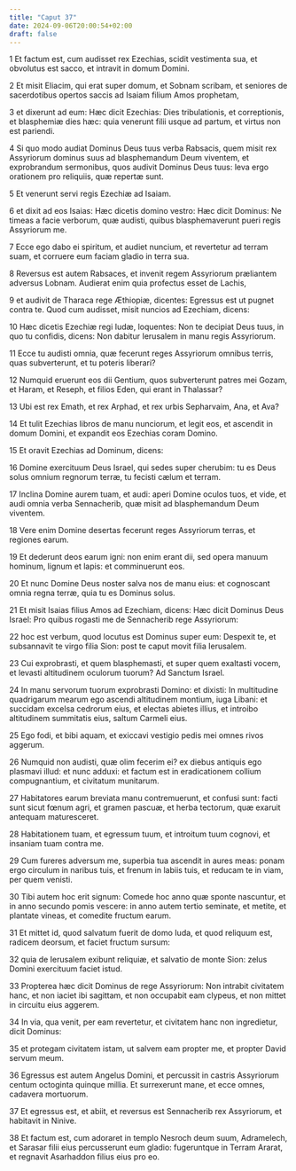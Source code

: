 ```yaml
---
title: "Caput 37"
date: 2024-09-06T20:00:54+02:00
draft: false
---
```



1 Et factum est, cum audisset rex Ezechias, scidit vestimenta sua, et obvolutus est sacco, et intravit in domum Domini.

2 Et misit Eliacim, qui erat super domum, et Sobnam scribam, et seniores de sacerdotibus opertos saccis ad Isaiam filium Amos prophetam,

3 et dixerunt ad eum: Hæc dicit Ezechias: Dies tribulationis, et correptionis, et blasphemiæ dies hæc: quia venerunt filii usque ad partum, et virtus non est pariendi.

4 Si quo modo audiat Dominus Deus tuus verba Rabsacis, quem misit rex Assyriorum dominus suus ad blasphemandum Deum viventem, et exprobrandum sermonibus, quos audivit Dominus Deus tuus: leva ergo orationem pro reliquiis, quæ repertæ sunt.

5 Et venerunt servi regis Ezechiæ ad Isaiam.

6 et dixit ad eos Isaias: Hæc dicetis domino vestro: Hæc dicit Dominus: Ne timeas a facie verborum, quæ audisti, quibus blasphemaverunt pueri regis Assyriorum me.

7 Ecce ego dabo ei spiritum, et audiet nuncium, et revertetur ad terram suam, et corruere eum faciam gladio in terra sua.

8 Reversus est autem Rabsaces, et invenit regem Assyriorum præliantem adversus Lobnam. Audierat enim quia profectus esset de Lachis,

9 et audivit de Tharaca rege Æthiopiæ, dicentes: Egressus est ut pugnet contra te. Quod cum audisset, misit nuncios ad Ezechiam, dicens:

10 Hæc dicetis Ezechiæ regi Iudæ, loquentes: Non te decipiat Deus tuus, in quo tu confidis, dicens: Non dabitur Ierusalem in manu regis Assyriorum.

11 Ecce tu audisti omnia, quæ fecerunt reges Assyriorum omnibus terris, quas subverterunt, et tu poteris liberari?

12 Numquid eruerunt eos dii Gentium, quos subverterunt patres mei Gozam, et Haram, et Reseph, et filios Eden, qui erant in Thalassar?

13 Ubi est rex Emath, et rex Arphad, et rex urbis Sepharvaim, Ana, et Ava?

14 Et tulit Ezechias libros de manu nunciorum, et legit eos, et ascendit in domum Domini, et expandit eos Ezechias coram Domino.

15 Et oravit Ezechias ad Dominum, dicens:

16 Domine exercituum Deus Israel, qui sedes super cherubim: tu es Deus solus omnium regnorum terræ, tu fecisti cælum et terram.

17 Inclina Domine aurem tuam, et audi: aperi Domine oculos tuos, et vide, et audi omnia verba Sennacherib, quæ misit ad blasphemandum Deum viventem.

18 Vere enim Domine desertas fecerunt reges Assyriorum terras, et regiones earum.

19 Et dederunt deos earum igni: non enim erant dii, sed opera manuum hominum, lignum et lapis: et comminuerunt eos.

20 Et nunc Domine Deus noster salva nos de manu eius: et cognoscant omnia regna terræ, quia tu es Dominus solus.

21 Et misit Isaias filius Amos ad Ezechiam, dicens: Hæc dicit Dominus Deus Israel: Pro quibus rogasti me de Sennacherib rege Assyriorum:

22 hoc est verbum, quod locutus est Dominus super eum: Despexit te, et subsannavit te virgo filia Sion: post te caput movit filia Ierusalem.

23 Cui exprobrasti, et quem blasphemasti, et super quem exaltasti vocem, et levasti altitudinem oculorum tuorum? Ad Sanctum Israel.

24 In manu servorum tuorum exprobrasti Domino: et dixisti: In multitudine quadrigarum mearum ego ascendi altitudinem montium, iuga Libani: et succidam excelsa cedrorum eius, et electas abietes illius, et introibo altitudinem summitatis eius, saltum Carmeli eius.

25 Ego fodi, et bibi aquam, et exiccavi vestigio pedis mei omnes rivos aggerum.

26 Numquid non audisti, quæ olim fecerim ei? ex diebus antiquis ego plasmavi illud: et nunc adduxi: et factum est in eradicationem collium compugnantium, et civitatum munitarum.

27 Habitatores earum breviata manu contremuerunt, et confusi sunt: facti sunt sicut fœnum agri, et gramen pascuæ, et herba tectorum, quæ exaruit antequam maturesceret.

28 Habitationem tuam, et egressum tuum, et introitum tuum cognovi, et insaniam tuam contra me.

29 Cum fureres adversum me, superbia tua ascendit in aures meas: ponam ergo circulum in naribus tuis, et frenum in labiis tuis, et reducam te in viam, per quem venisti.

30 Tibi autem hoc erit signum: Comede hoc anno quæ sponte nascuntur, et in anno secundo pomis vescere: in anno autem tertio seminate, et metite, et plantate vineas, et comedite fructum earum.

31 Et mittet id, quod salvatum fuerit de domo Iuda, et quod reliquum est, radicem deorsum, et faciet fructum sursum:

32 quia de Ierusalem exibunt reliquiæ, et salvatio de monte Sion: zelus Domini exercituum faciet istud.

33 Propterea hæc dicit Dominus de rege Assyriorum: Non intrabit civitatem hanc, et non iaciet ibi sagittam, et non occupabit eam clypeus, et non mittet in circuitu eius aggerem.

34 In via, qua venit, per eam revertetur, et civitatem hanc non ingredietur, dicit Dominus:

35 et protegam civitatem istam, ut salvem eam propter me, et propter David servum meum.

36 Egressus est autem Angelus Domini, et percussit in castris Assyriorum centum octoginta quinque millia. Et surrexerunt mane, et ecce omnes, cadavera mortuorum.

37 Et egressus est, et abiit, et reversus est Sennacherib rex Assyriorum, et habitavit in Ninive.

38 Et factum est, cum adoraret in templo Nesroch deum suum, Adramelech, et Sarasar filii eius percusserunt eum gladio: fugeruntque in Terram Ararat, et regnavit Asarhaddon filius eius pro eo.

